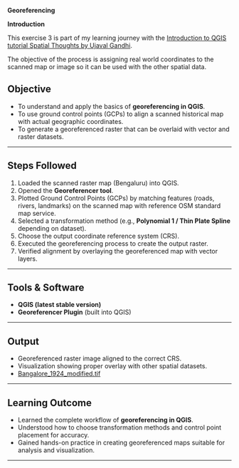 **Georeferencing** 

**Introduction**

This exercise 3 is part of my learning journey with the [Introduction to QGIS tutorial Spatial Thoughts by Ujaval Gandhi](https://courses.spatialthoughts.com/introduction-to-qgis.html#georeferencing).

The objective of the process is assigning real world coordinates to the scanned map or image so it can be used with the other spatial data. 

## **Objective**

* To understand and apply the basics of **georeferencing in QGIS**.  
* To use ground control points (GCPs) to align a scanned historical map with actual geographic coordinates.  
* To generate a georeferenced raster that can be overlaid with vector and raster datasets.

---

## **Steps Followed**

1. Loaded the scanned raster map (Bengaluru) into QGIS.  
2. Opened the **Georeferencer tool**.  
3. Plotted Ground Control Points (GCPs) by matching features (roads, rivers, landmarks) on the scanned map with reference OSM standard map service.  
4. Selected a transformation method (e.g., **Polynomial 1 / Thin Plate Spline** depending on dataset).  
5. Choose the output coordinate reference system (CRS).  
6. Executed the georeferencing process to create the output raster.  
7. Verified alignment by overlaying the georeferenced map with vector layers.

---

## **Tools & Software**

* **QGIS (latest stable version)**  
* **Georeferencer Plugin** (built into QGIS)


---

## **Output**

* Georeferenced raster image aligned to the correct CRS.  
* Visualization showing proper overlay with other spatial datasets.
* [Bangalore_1924_modified.tif](https://github.com/user-attachments/files/21945775/Bangalore_1924_modified.tif)



---

## **Learning Outcome**

* Learned the complete workflow of **georeferencing in QGIS**.  
* Understood how to choose transformation methods and control point placement for accuracy.  
* Gained hands-on practice in creating georeferenced maps suitable for analysis and visualization.

---

